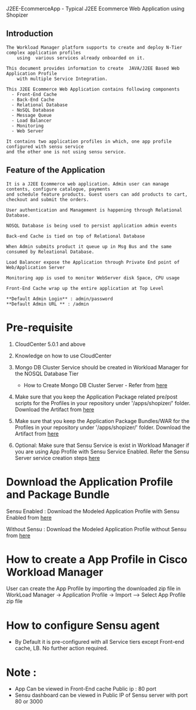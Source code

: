 J2EE-EcommerceApp - Typical J2EE Ecommerce Web Application using Shopizer

## Introduction

    The Workload Manager platform supports to create and deploy N-Tier complex application profiles
        using  various services already onboarded on it.

    This document provides information to create  JAVA/J2EE Based Web Application Profile
        with multiple Service Integration.

    This J2EE Ecommerce Web Application contains following components
	  - Front-End Cache
	  - Back-End Cache
	  - Relational Database 
	  - NoSQL Database
	  - Message Queue
	  - Load Balancer
	  - Monitoring 
	  - Web Server
	  
	It contains two application profiles in which, one app profile configured with sensu service
	and the other one is not using sensu service.

## Feature of the Application

    It is a J2EE Ecommerce web application. Admin user can manage contents, configure catalogue, payments
	and schedule feature products. Guest users can add products to cart, checkout and submit the orders.
	
	User authentication and Management is happening through Relational Database.
	
	NOSQL Database is being used to persist application admin events 
	
	Back-end Cache is tied on top of Relational Database 
	
	When Admin submits product it queue up in Msg Bus and the same consumed by Releational Database.
	
    Load Balancer expose the Application through Private End point of Web/Application Server
	
	Monitoring app is used to monitor WebServer disk Space, CPU usage
	
	Front-End Cache wrap up the entire application at Top Level
 
    **Default Admin Login** : admin/password
	**Default Admin URL ** : /admin
	
# Pre-requisite

   1. CloudCenter 5.0.1 and above
   
   2. Knowledge on how to use CloudCenter
   
   3. Mongo DB Cluster Service should be created in Workload Manager for the NOSQL Database Tier 
      - How to Create Mongo DB Cluster Server - Refer from [here](https://github.com/datacenter/cloudcentersuite/tree/master/Content/NoSQL%20Databases/MongoDB%20Cluster)

   4. Make sure that you keep the  Application Package related pre/post scripts for the Profiles in your repository under '<repoistory>/apps/shopizer/' folder. Download the Artifact from [here](https://github.com/datacenter/cloudcentersuite/tree/master/Content/AppProfiles/J2EE-EcommerceApp/artifacts/shopizer.zip) 
   
   5. Make sure that you keep the  Application Package Bundles/WAR for the Profiles in your repository under '<repoistory>/apps/shopizer/' folder.
      Download the Artifact from [here](https://s3.amazonaws.com/contentfactory/apps/shoppingcart/complexapp.war) 
   
   6. Optional: Make sure that Sensu Service is exist in Workload Manager if you are using App Profile with Sensu Service Enabled.  Refer the Sensu Server service creation steps [here](https://github.com/datacenter/cloudcentersuite/tree/master/Content/Monitoring/Sensu) 
   


# Download the Application Profile and Package Bundle

   Sensu Enabled :
      Download the Modeled Application Profile with Sensu Enabled from [here](https://github.com/datacenter/cloudcentersuite/tree/master/Content/AppProfiles/J2EE-EcommerceApp/j2ee-ecommerce_app_with_sensu.zip)

   Without Sensu :
      Download the Modeled Application Profile without Sensu from [here](https://github.com/datacenter/cloudcentersuite/tree/master/Content/AppProfiles/J2EE-EcommerceApp/j2ee-ecommerce_app_without_sensu.zip)

# How to create a App Profile in Cisco Workload Manager
   User can create the App Profile by importing the downloaded zip file in
   WorkLoad Manager -> Application Profile -> Import --> Select  App Profile zip file

# How to configure Sensu agent
   - By Default it is pre-configured with all Service tiers except Front-end cache, LB. No further action required.
# Note :
  - App Can be viewed in Front-End cache Public ip : 80 port 
  - Sensu dashboard can be viewed in Public IP of Sensu server with port 80 or 3000
